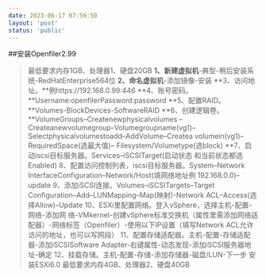 ```yaml
---
date: 2023-06-17 07:59:50
layout: 'post'
status: 'public'
---
```


##安装Openfiler2.99
>  最低要求内存1GB、处理器1、硬盘20GB
**1、新建虚拟机**-典型-稍后安装系统-RedHatEnterprise564位
**2、命名虚拟机**-添加镜像-安装
**3、访问地址。**例https://192.168.0.99:446
**4、账号密码。**Username:openfilerPassword:password
**5、配置RAID。**Volumes-BlockDevices-SoftwareRAID
**6、创建逻辑卷。**VolumeGroups–Createnewphysicalvolumes
–Createanewvolumegroup–Volumegroupname(vg1)–
Selectphysicalvolumestoadd–AddVolume–Createa
volumein(vg1)–RequiredSpace(选最大值)–
Filesystem/Volumetype(选block)
**7、启动iscsi目标服务器。Services–iSCSITarget(启动状态
和当前状态都选Enabled)
8、配置访问控制列表，iscsi目标服务器。System–Network
InterfaceConfiguration–Network/Host(填网络地址例
192.168.0.0)–update
9、添加iSCSI连接。Volumes–iSCSITargets–Target
Configuration–Add–LUNMapping–Map(映射)-Network
ACL–Access(选择Allow)–Update
10、ESXi里配置网络。登入vSphere，选择主机-配置-网络-添加网
络-VMkernel-创建vSphere标准交换机（属性里需添加网络适
配器）-网络标签（Openfiler）-使用以下IP设置（填写Network
ACL允许访问的地址，也可以写网段）
11、配置存储适配器。主机-配置-存储适配器-添加iSCSISoftware
Adapter-右键属性-动态发现-添加iSCSI服务器地址-确定
12、挂载存储。主机-配置-存储-添加存储器-磁盘/LUN-下一步
安装ESXi6.0
最低要求内存4GB、处理器2、硬盘40GB